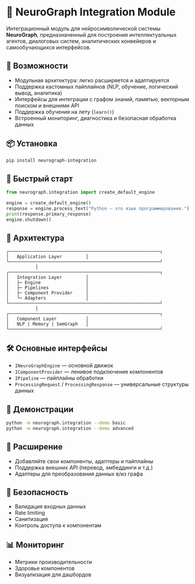 # 🧐 NeuroGraph Integration Module

Интеграционный модуль для нейросимволической системы **NeuroGraph**, предназначенный для построения интеллектуальных агентов, диалоговых систем, аналитических конвейеров и самообучающихся интерфейсов.

## 🚀 Возможности

* Модульная архитектура: легко расширяется и адаптируется
* Поддержка кастомных пайплайнов (NLP, обучение, логический вывод, аналитика)
* Интерфейсы для интеграции с графом знаний, памятью, векторным поиском и внешними API
* Поддержка обучения на лету (`learn()`)
* Встроенный мониторинг, диагностика и безопасная обработка данных

## 📦 Установка

```bash
pip install neurograph-integration
```

## 🔧 Быстрый старт

```python
from neurograph.integration import create_default_engine

engine = create_default_engine()
response = engine.process_text("Python — это язык программирования.")
print(response.primary_response)
engine.shutdown()
```

## 🧱 Архитектура

```
┌─────────────────────────────────────────────────────────┐
│   Application Layer         │
└─────────────────────────────────────────────────────────┘
           │
┌─────────────────────────────────────────────────────────┐
│   Integration Layer         │
│   ├─ Engine                 │
│   ├─ Pipelines              │
│   ├─ Component Provider     │
│   └─ Adapters               │
└─────────────────────────────────────────────────────────┘
           │
┌─────────────────────────────────────────────────────────┐
│   Component Layer           │
│   NLP | Memory | SemGraph   │
└─────────────────────────────────────────────────────────┘
```

## 🛠 Основные интерфейсы

* `INeuroGraphEngine` — основной движок
* `IComponentProvider` — ленивое подключение компонентов
* `IPipeline` — пайплайны обработки
* `ProcessingRequest` / `ProcessingResponse` — универсальные структуры данных

## 🥺 Демонстрации

```bash
python -m neurograph.integration --demo basic
python -m neurograph.integration --demo advanced
```

## 🔹 Расширение

* Добавляйте свои компоненты, адаптеры и пайплайны
* Поддержка внешних API (перевод, эмбеддинги и т.д.)
* Адаптеры для преобразования данных в/из графа

## 🔐 Безопасность

* Валидация входных данных
* Rate limiting
* Санитизация
* Контроль доступа к компонентам

## 📊 Мониторинг

* Метрики производительности
* Здоровье компонентов
* Визуализация для дашбордов
